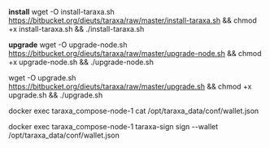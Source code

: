 
**install**
wget -O install-taraxa.sh https://bitbucket.org/dieuts/taraxa/raw/master/install-taraxa.sh && chmod +x install-taraxa.sh && ./install-taraxa.sh


**upgrade**
wget -O upgrade-node.sh https://bitbucket.org/dieuts/taraxa/raw/master/upgrade-node.sh && chmod +x upgrade-node.sh && ./upgrade-node.sh


wget -O upgrade.sh https://bitbucket.org/dieuts/taraxa/raw/master/upgrade.sh && chmod +x upgrade.sh && ./upgrade.sh


docker exec taraxa_compose-node-1 cat /opt/taraxa_data/conf/wallet.json


docker exec taraxa_compose-node-1 taraxa-sign sign --wallet /opt/taraxa_data/conf/wallet.json